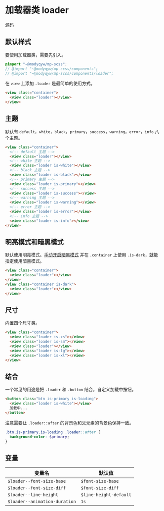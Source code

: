 # 加载器类 loader

[源码](https://github.com/ModyQyW/mp-scss/blob/main/compoents/loader.scss)

## 默认样式

要使用加载器类，需要先引入。

```scss
@import "~@modyqyw/mp-scss";
// @import "~@modyqyw/mp-scss/components";
// @import "~@modyqyw/mp-scss/components/loader";
```

在 `view` 上添加 `.loader` 是最简单的使用方式。

```html
<view class="container">
  <view class="loader"></view>
</view>
```

## 主题

默认有 `default`，`white`，`black`，`primary`，`success`，`warning`，`error`，`info` 八个主题。

```html
<view class="container">
  <!-- default 主题 -->
  <view class="loader"></view>
  <!-- white 主题 -->
  <view class="loader is-white"></view>
  <!-- black 主题 -->
  <view class="loader is-black"></view>
  <!-- primary 主题 -->
  <view class="loader is-primary"></view>
  <!-- success 主题 -->
  <view class="loader is-success"></view>
  <!-- warning 主题 -->
  <view class="loader is-warning"></view>
  <!-- error 主题 -->
  <view class="loader is-error"></view>
  <!-- info 主题 -->
  <view class="loader is-info"></view>
</view>
```

## 明亮模式和暗黑模式

默认使用明亮模式。[手动开启暗黑模式](../advance/README.md#明亮模式和暗黑模式) 并在 `.container` 上使用 `.is-dark`，就能指定使用暗黑模式。

```html
<view class="container">
  <view class="loader"></view>
</view>
<view class="container is-dark">
  <view class="loader"></view>
</view>
```

## 尺寸

内置四个尺寸类。

```html
<view class="container">
  <view class="loader is-xs"></view>
  <view class="loader is-sm"></view>
  <view class="loader"></view>
  <view class="loader is-lg"></view>
  <view class="loader is-xl"></view>
</view>
```

## 结合

一个常见的用途是把 `.loader` 和 `.button` 结合，自定义加载中按钮。

```html
<button class="btn is-primary is-loading">
  <view class="loader is-white"></view>
  加载中...
</button>
```

注意需要让 `.loader::after` 的背景色和父元素的背景色保持一致。

```scss
.btn.is-primary.is-loading .loader::after {
  background-color: $primary;
}
```

## 变量

|变量名|默认值|
|---|---|
|`$loader--font-size-base`|`$font-size-base`|
|`$loader--font-size-diff`|`$font-size-diff`|
|`$loader--line-height`|`$line-height-default`|
|`$loader--animation-duration`|`1s`|
